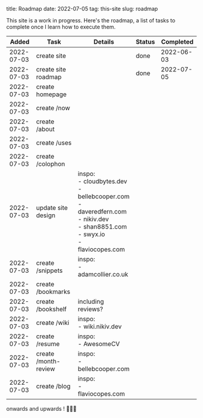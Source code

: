 title: Roadmap
date: 2022-07-05
tag: this-site
slug: roadmap

This site is a work in progress. Here's the roadmap, a list of tasks to complete once I learn how to execute them.  

| Added          | Task                     | Details                                                                                                                                      | Status          | Completed      |
|------------    |----------------------    |------------------------------------------------------------------------------------------------------------------------------------------    |-------------    |------------    |
| 2022-07-03     | create site              |                                                                                                                                              | done            | 2022-06-03     |
| 2022-07-03     | create site roadmap      |                                                                                                                                              | done            | 2022-07-05     |
| 2022-07-03     | create homepage          |                                                                                                                                              |                 |                |
| 2022-07-03     | create /now              |                                                                                                                                              |                 |                |
| 2022-07-03     | create /about            |                                                                                                                                              |                 |                |
| 2022-07-03     | create /uses             |                                                                                                                                              |                 |                |
| 2022-07-03     | create /colophon         |                                                                                                                                              |                 |                |
| 2022-07-03     | update site design       | inspo:<br>- cloudbytes.dev<br>- bellebcooper.com<br>- daveredfern.com<br>- nikiv.dev<br>- shan8851.com<br>- swyx.io<br>- flaviocopes.com     |                 |                |
| 2022-07-03     | create /snippets         | inspo:<br>- adamcollier.co.uk                                                                                                                |                 |                |
| 2022-07-03     | create /bookmarks        |                                                                                                                                              |                 |                |
| 2022-07-03     | create /bookshelf        | including reviews?                                                                                                                           |                 |                |
| 2022-07-03     | create /wiki             | inspo:<br>- wiki.nikiv.dev                                                                                                                   |                 |                |
| 2022-07-03     | create /resume           | inspo:<br>- AwesomeCV                                                                                                                        |                 |                |
| 2022-07-03     | create /month-review     | inspo:<br>- bellebcooper.com                                                                                                                 |                 |                |
| 2022-07-03     | create /blog             | inspo: <br>- flaviocopes.com                                                                                                                 |                 |                |


onwards and upwards ! 🤸🏾‍♂️
